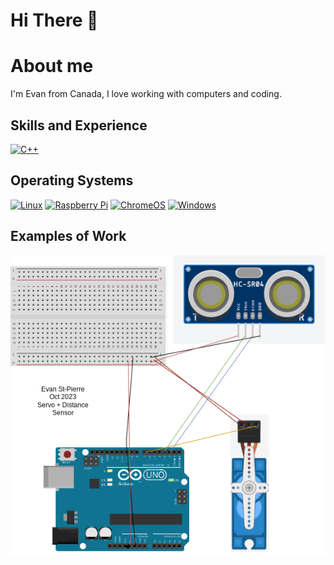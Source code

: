 # Hi There 👋

# About me
I'm Evan from Canada, I love working with computers and coding.

## Skills and Experience
<p>
  <a href="https://github.com/search?q=user%3AEvan-St-Pierre+language%3Acpp"><img alt="C++" src="https://custom-icon-badges.herokuapp.com/badge/C++-9C033A.svg?logo=cpp2&logoColor=white"></a>
    </p>
    
<h2>Operating Systems</h2>
<p>
  <a href="https://linux.org/"><img src="https://img.shields.io/badge/Linux-FCC624?logo=linux&logoColor=white" alt="Linux"></a>
  <a href="https://www.raspberrypi.com/"><img src="https://img.shields.io/badge/-RaspberryPi-C51A4A?logo=Raspberry-Pi&logoColor=white" alt="Raspberry Pi"></a>
  <a href="https://www.google.com/intl/en_ca/chromebook/chrome-os/"><img src="https://img.shields.io/badge/chrome%20os-3d89fc?logo=google%20chrome&logoColor=white" alt="ChromeOS"></a>
  <a href="https://www.microsoft.com/en-ca/windows/"><img src="https://img.shields.io/badge/Windows-0078D6?logo=windows&logoColor=white" alt="Windows"></a>
</p>

## Examples of Work
<img src="https://github.com/Evan-St-Pierre/TEJ3M-Unit2-07/blob/main/diagram.png?raw=true)https://github.com/Evan-St-Pierre/TEJ3M-Unit2-07/blob/main/diagram.png?raw=true" width="512" >
